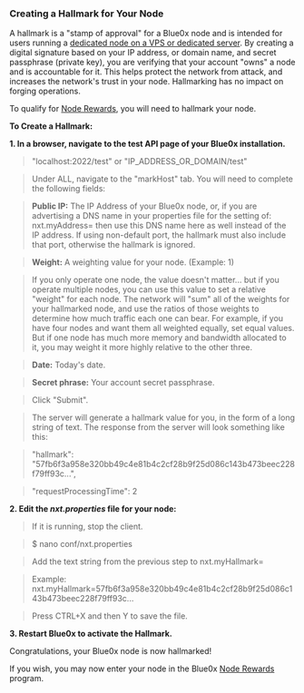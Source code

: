 ### **Creating a Hallmark for Your Node** ###

A hallmark is a "stamp of approval" for a Blue0x node and is intended for users running a [dedicated node on a VPS or dedicated server](vps.md).  By creating a digital signature based on your IP address, or domain name, and secret passphrase (private key), you are verifying that your account "owns" a node and is accountable for it.  This helps protect the network from attack, and increases the network's trust in your node.   Hallmarking has no impact on forging operations.  

To qualify for [Node Rewards](../node_rewards/index.md), you will need to hallmark your node.

**To Create a Hallmark:**

**1. In a browser, navigate to the test API page of your Blue0x installation.**

>"localhost:2022/test" or "IP_ADDRESS_OR_DOMAIN/test"

>Under ALL, navigate to the "markHost" tab. You will need to complete the following fields:

>**Public IP:** The IP Address of your Blue0x node, or, if you are advertising a DNS name in your properties file for the setting of: nxt.myAddress= then use this DNS name here as well instead of the IP address. If using non-default port, the hallmark must also include that port, otherwise the hallmark is ignored.

>**Weight:** A weighting value for your node. (Example: 1)

>If you only operate one node, the value doesn't matter... but if you operate multiple nodes, you can use this value to set a relative "weight" for each node.  The network will "sum" all of the weights for your hallmarked node, and use the ratios of those weights to determine how much traffic each one can bear.  For example, if you have four nodes and want them all weighted equally, set equal values.  But if one node has much more memory and bandwidth allocated to it, you may weight it more highly relative to the other three.

>**Date:** Today's date.

>**Secret phrase:** Your account secret passphrase.

>Click "Submit".

>The server will generate a hallmark value for you, in the form of a long string of text.  The response from the server will look something like this:

 >"hallmark": "57fb6f3a958e320bb49c4e81b4c2cf28b9f25d086c143b473beec228f79ff93c...",

 >"requestProcessingTime": 2

**2. Edit the _nxt.properties_ file for your node:**

>If it is running, stop the client.

>$ nano conf/nxt.properties

>Add the text string from the previous step to nxt.myHallmark= 

>Example:
 nxt.myHallmark=57fb6f3a958e320bb49c4e81b4c2cf28b9f25d086c143b473beec228f79ff93c...

>Press CTRL+X and then Y to save the file.


**3. Restart Blue0x to activate the Hallmark.**

Congratulations, your Blue0x node is now hallmarked!

If you wish, you may now enter your node in the Blue0x [Node Rewards](../node_rewards/index.md) program.